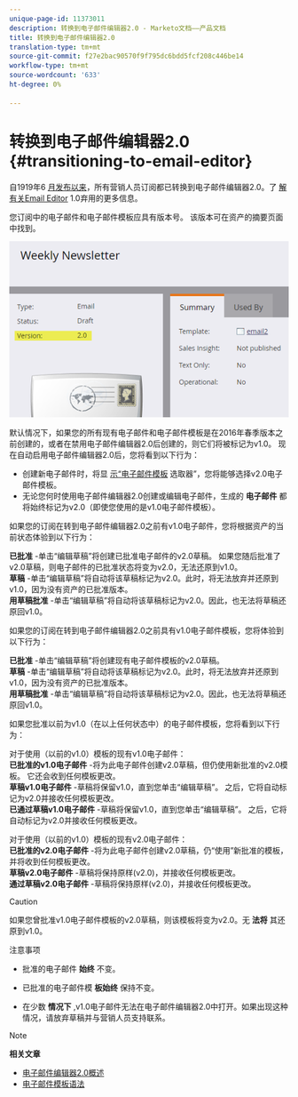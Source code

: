 ```yaml
---
unique-page-id: 11373011
description: 转换到电子邮件编辑器2.0 - Marketo文档——产品文档
title: 转换到电子邮件编辑器2.0
translation-type: tm+mt
source-git-commit: f27e2bac90570f9f795dc6bdd5fcf208c446be14
workflow-type: tm+mt
source-wordcount: '633'
ht-degree: 0%

---
```



# 转换到电子邮件编辑器2.0 {#transitioning-to-email-editor}

自1919年6 [月发布以来](../../../../release-notes/2016/release-notes-spring-16.md)，所有营销人员订阅都已转换到电子邮件编辑器2.0。了 [解有关Email Editor](https://nation.marketo.com/docs/DOC-7038) 1.0弃用的更多信息。

您订阅中的电子邮件和电子邮件模板应具有版本号。 该版本可在资产的摘要页面中找到。

![](assets/five-5.png)

默认情况下，如果您的所有现有电子邮件和电子邮件模板是在2016年春季版本之前创建的，或者在禁用电子邮件编辑器2.0后创建的，则它们将被标记为v1.0。 现在自动启用电子邮件编辑器2.0后，您将看到以下行为：

* 创建新电子邮件时，将显 [示“电子邮件模板](email-template-picker-overview.md) 选取器”，您将能够选择v2.0电子邮件模板。
* 无论您何时使用电子邮件编辑器2.0创建或编辑电子邮件，生成的 **电子邮件** 都将始终标记为v2.0（即使您使用的是v1.0电子邮件模板）。

如果您的订阅在转到电子邮件编辑器2.0之前有v1.0电子邮件，您将根据资产的当前状态体验到以下行为：

**已批准** -单击“编辑草稿”将创建已批准电子邮件的v2.0草稿。 如果您随后批准了v2.0草稿，则电子邮件的已批准状态将变为v2.0，无法还原到v1.0。\
**草稿** -单击“编辑草稿”将自动将该草稿标记为v2.0。此时，将无法放弃并还原到v1.0，因为没有资产的已批准版本。\
**用草稿批准** -单击“编辑草稿”将自动将该草稿标记为v2.0。因此，也无法将草稿还原回v1.0。

如果您的订阅在转到电子邮件编辑器2.0之前具有v1.0电子邮件模板，您将体验到以下行为：

**已批准** -单击“编辑草稿”将创建现有电子邮件模板的v2.0草稿。\
**草稿** -单击“编辑草稿”将自动将该草稿标记为v2.0。此时，将无法放弃并还原到v1.0，因为没有资产的已批准版本。\
**用草稿批准** -单击“编辑草稿”将自动将该草稿标记为v2.0。因此，也无法将草稿还原回v1.0。

如果您批准以前为v1.0（在以上任何状态中）的电子邮件模板，您将看到以下行为：

对于使用（以前的v1.0）模板的现有v1.0电子邮件：\
**已批准的v1.0电子邮件** -将为此电子邮件创建v2.0草稿，但仍使用新批准的v2.0模板。 它还会收到任何模板更改。\
**草稿v1.0电子邮件** -草稿将保留v1.0，直到您单击“编辑草稿”。 之后，它将自动标记为v2.0并接收任何模板更改。\
**已通过草稿v1.0电子邮件** -草稿将保留v1.0，直到您单击“编辑草稿”。 之后，它将自动标记为v2.0并接收任何模板更改。

对于使用（以前的v1.0）模板的现有v2.0电子邮件：\
**已批准的v2.0电子邮件** -将为此电子邮件创建v2.0草稿，仍“使用”新批准的模板，并将收到任何模板更改。\
**草稿v2.0电子邮件** -草稿将保持原样(v2.0)，并接收任何模板更改。\
**通过草稿v2.0电子邮件** -草稿将保持原样(v2.0)，并接收任何模板更改。

>[!CAUTION]
>
>如果您曾批准v1.0电子邮件模板的v2.0草稿，则该模板将变为v2.0。无 **法将** 其还原到v1.0。

注意事项

* 批准的电子邮件 **始终** 不变。

* 已批准的电子邮件模 **板始终** 保持不变。

* 在少数 **情况下** ,v1.0电子邮件无法在电子邮件编辑器2.0中打开。如果出现这种情况，请放弃草稿并与营销人员支持联系。

>[!NOTE]
>
>**相关文章**
>
>* [电子邮件编辑器2.0概述](email-editor-v2-0-overview.md)
>* [电子邮件模板语法](email-template-syntax.md)

>



